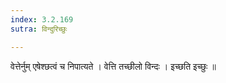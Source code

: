 ```yaml
---
index: 3.2.169
sutra: विन्दुरिच्छुः

---
```

 वेत्तेर्नुम् एषेश्छत्वं च निपात्यते । वेत्ति तच्छीलो विन्दः । इच्छति इच्छुः ॥